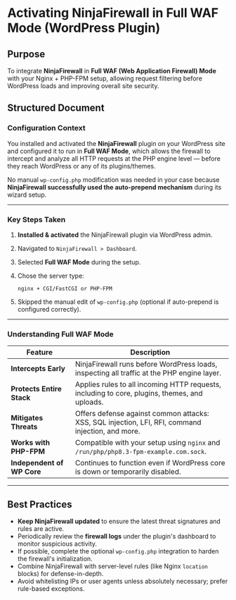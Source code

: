 # Activating NinjaFirewall in Full WAF Mode (WordPress Plugin)

## Purpose

To integrate **NinjaFirewall** in **Full WAF (Web Application Firewall) Mode** with your Nginx + PHP-FPM setup, allowing request filtering before WordPress loads and improving overall site security.

## Structured Document

### Configuration Context

You installed and activated the **NinjaFirewall** plugin on your WordPress site and configured it to run in **Full WAF Mode**, which allows the firewall to intercept and analyze all HTTP requests at the PHP engine level — before they reach WordPress or any of its plugins/themes.

No manual `wp-config.php` modification was needed in your case because **NinjaFirewall successfully used the auto-prepend mechanism** during its wizard setup.

---

### Key Steps Taken

1. **Installed & activated** the NinjaFirewall plugin via WordPress admin.
2. Navigated to `NinjaFirewall > Dashboard`.
3. Selected **Full WAF Mode** during the setup.
4. Chose the server type:

   ```
   nginx + CGI/FastCGI or PHP-FPM
   ```
5. Skipped the manual edit of `wp-config.php` (optional if auto-prepend is configured correctly).

---

### Understanding Full WAF Mode

| Feature                    | Description                                                                                       |
| -------------------------- | ------------------------------------------------------------------------------------------------- |
| **Intercepts Early**       | NinjaFirewall runs before WordPress loads, inspecting all traffic at the PHP engine layer.        |
| **Protects Entire Stack**  | Applies rules to all incoming HTTP requests, including to core, plugins, themes, and uploads.     |
| **Mitigates Threats**      | Offers defense against common attacks: XSS, SQL injection, LFI, RFI, command injection, and more. |
| **Works with PHP-FPM**     | Compatible with your setup using `nginx` and `/run/php/php8.3-fpm-example.com.sock`.              |
| **Independent of WP Core** | Continues to function even if WordPress core is down or temporarily disabled.                     |

---

## Best Practices

* **Keep NinjaFirewall updated** to ensure the latest threat signatures and rules are active.
* Periodically review the **firewall logs** under the plugin's dashboard to monitor suspicious activity.
* If possible, complete the optional `wp-config.php` integration to harden the firewall's initialization.
* Combine NinjaFirewall with server-level rules (like Nginx `location` blocks) for defense-in-depth.
* Avoid whitelisting IPs or user agents unless absolutely necessary; prefer rule-based exceptions.

